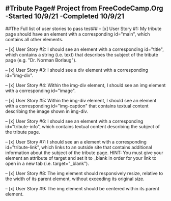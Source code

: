 #Tribute Page#
Project from FreeCodeCamp.Org
-Started 10/9/21
-Completed 10/9/21
---------------------------
 ##The Full list of user stories to pass test##
– [x] User Story #1: My tribute page should have an element with a corresponding id="main", which contains all other elements.

– [x] User Story #2: I should see an element with a corresponding id="title", which contains a string (i.e. text) that describes the subject of the tribute page (e.g. "Dr. Norman Borlaug").

– [x] User Story #3: I should see a div element with a corresponding id="img-div".

– [x] User Story #4: Within the img-div element, I should see an img element with a corresponding id="image".

– [x] User Story #5: Within the img-div element, I should see an element with a corresponding id="img-caption" that contains textual content describing the image shown in img-div.

– [x] User Story #6: I should see an element with a corresponding id="tribute-info", which contains textual content describing the subject of the tribute page.

– [x] User Story #7: I should see an a element with a corresponding id="tribute-link", which links to an outside site that contains additional information about the subject of the tribute page. HINT: You must give your element an attribute of target and set it to _blank in order for your link to open in a new tab (i.e. target="_blank").

– [x] User Story #8: The img element should responsively resize, relative to the width of its parent element, without exceeding its original size.

– [x] User Story #9: The img element should be centered within its parent element.
